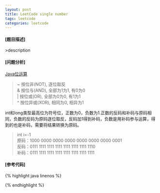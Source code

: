 ```yaml
---
layout: post
title: LeetCode single number
tags: leetcode
categories: leetcode
---
```

#### [题目描述]
<url>  
>description

#### [问题分析]  

[Java位运算](http://shitouer.cn/2013/04/java-bit-operation-tutorial/)
>~ 按位非(NOT),   逐位取反  
>& 按位与(AND),   全部为1为1, 有0为0  
>| 按位或(OR),    全部为0为0, 有1为1  
>^ 按位异或(XOR), 相同为0, 相异为1  

int和long类型最高位为符号位，正数为0，负数为1.正数的反码和补码与原码相同，负数的反码为原码逐位取反，反码加1得到补码，负数是用补码参与运算，得到的也是补码，需要将结果转换为原码。  
>int i=-1  
>原码：1000 0000 0000 0000 0000 0000 0000 0001  
>反码：0111 1111 1111 1111 1111 1111 1111 1110  
>补码：0111 1111 1111 1111 1111 1111 1111 1111  


#### [参考代码]
{% highlight java linenos %}

{% endhighlight %}
